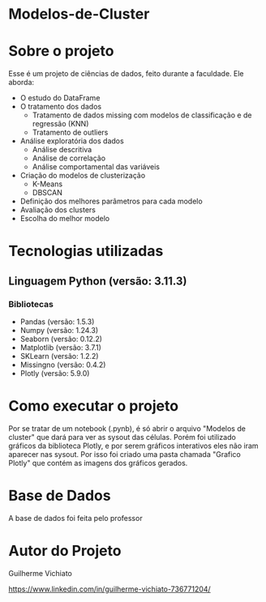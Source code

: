# Modelos-de-Cluster

# Sobre o projeto

Esse é um projeto de ciências de dados, feito durante a faculdade. Ele aborda:
- O estudo do DataFrame
- O tratamento dos dados
  -  Tratamento de dados missing com modelos de classificação e de regressão (KNN)
  -  Tratamento de outliers
- Análise exploratória dos dados 
  - Análise descritiva 
  - Análise de correlação
  - Análise comportamental das variáveis
- Criação do modelos de clusterização
  - K-Means
  - DBSCAN
- Definição dos melhores parâmetros para cada modelo 
- Avaliação dos clusters
- Escolha do melhor modelo

# Tecnologias utilizadas
## Linguagem Python (versão: 3.11.3)
### Bibliotecas
- Pandas (versão: 1.5.3)
- Numpy (versão: 1.24.3)
- Seaborn (versão: 0.12.2)
- Matplotlib (versão: 3.7.1)
- SKLearn (versão: 1.2.2)
- Missingno (versão: 0.4.2)
- Plotly (versão: 5.9.0)

# Como executar o projeto

Por se tratar de um notebook (.pynb), é só abrir o arquivo "Modelos de cluster" que dará para ver as sysout das células. Porém foi utilizado gráficos da biblioteca Plotly, e por serem gráficos interativos eles não iram aparecer nas sysout. Por isso foi criado uma pasta chamada "Grafico Plotly" que contém as imagens dos gráficos gerados.

# Base de Dados

A base de dados foi feita pelo professor

# Autor do Projeto

Guilherme Vichiato

https://www.linkedin.com/in/guilherme-vichiato-736771204/

